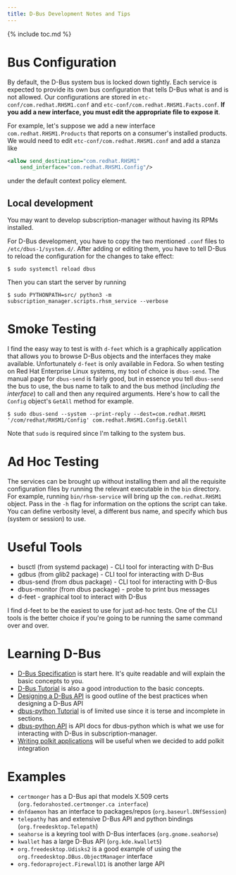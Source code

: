 ```yaml
---
title: D-Bus Development Notes and Tips
---
```

{% include toc.md %}

# Bus Configuration

By default, the D-Bus system bus is locked down tightly.  Each service is
expected to provide its own bus configuration that tells D-Bus what is and is not
allowed.  Our configurations are stored in `etc-conf/com.redhat.RHSM1.conf` and
`etc-conf/com.redhat.RHSM1.Facts.conf`.  **If you add a new interface, you must
edit the appropriate file to expose it**.

For example, let's suppose we add a new interface `com.redhat.RHSM1.Products`
that reports on a consumer's installed products.  We would need to edit
`etc-conf/com.redhat.RHSM1.conf` and add a stanza like

```xml
<allow send_destination="com.redhat.RHSM1"
    send_interface="com.redhat.RHSM1.Config"/>
```

under the default context policy element.

## Local development

You may want to develop subscription-manager without having its RPMs installed.

For D-Bus development, you have to copy the two mentioned `.conf` files to
`/etc/dbus-1/system.d/`. After adding or editing them, you have to tell D-Bus
to reload the configuration for the changes to take effect:

```console
$ sudo systemctl reload dbus
```

Then you can start the server by running

```console
$ sudo PYTHONPATH=src/ python3 -m subscription_manager.scripts.rhsm_service --verbose
```

# Smoke Testing

I find the easy way to test is with `d-feet` which is a graphically application
that allows you to browse D-Bus objects and the interfaces they make available.
Unfortunately `d-feet` is only available in Fedora.  So when testing on Red Hat
Enterprise Linux systems, my tool of choice is `dbus-send`.  The manual page for
`dbus-send` is fairly good, but in essence you tell `dbus-send` the bus to use,
the bus name to talk to and the bus method (*including the interface*) to call
and then any required arguments.  Here's how to call the `Config` object's
`GetAll` method for example.

```console
$ sudo dbus-send --system --print-reply --dest=com.redhat.RHSM1
'/com/redhat/RHSM1/Config' com.redhat.RHSM1.Config.GetAll
```

Note that `sudo` is required since I'm talking to the system bus.

# Ad Hoc Testing

The services can be brought up without installing them and all the requisite
configuration files by running the relevant executable in the `bin` directory.
For example, running `bin/rhsm-service` will bring up the `com.redhat.RHSM1`
object.  Pass in the `-h` flag for information on the options the script can
take.  You can define verbosity level, a different bus name, and specify which
bus (system or session) to use.

# Useful Tools

* busctl (from systemd package) - CLI tool for interacting with D-Bus
* gdbus (from glib2 package) - CLI tool for interacting with D-Bus
* dbus-send (from dbus package) - CLI tool for interacting with D-Bus
* dbus-monitor (from dbus package) - probe to print bus messages
* d-feet - graphical tool to interact with D-Bus

I find d-feet to be the easiest to use for just ad-hoc tests.  One of the CLI
tools is the better choice if you're going to be running the same command over
and over.

# Learning D-Bus

* [D-Bus Specification](https://dbus.freedesktop.org/doc/dbus-specification.html) is
  start here.  It's quite readable and will explain the basic concepts to you.
* [D-Bus Tutorial](https://dbus.freedesktop.org/doc/dbus-tutorial.html) is also a
  good introduction to the basic concepts.
* [Designing a D-Bus API](https://dbus.freedesktop.org/doc/dbus-api-design.html) 
  is good outline of the best practices when designing a D-Bus API
* [dbus-python Tutorial](https://dbus.freedesktop.org/doc/dbus-python/doc/tutorial.html) is
  of limited use since it is terse and incomplete in sections.
* [dbus-python API](https://dbus.freedesktop.org/doc/dbus-python/api/) is API
  docs for dbus-python which is what we use for interacting with D-Bus in
  subscription-manager.
* [Writing polkit applications](https://www.freedesktop.org/software/polkit/docs/master/polkit-apps.html)
  will be useful when we decided to add polkit integration

# Examples

* `certmonger` has a D-Bus api that models X.509 certs (`org.fedorahosted.certmonger.ca interface`)
* `dnfdaemon` has an interface to packages/repos (`org.baseurl.DNfSession`)
* `telepathy` has and extensive D-Bus API and python bindings
  (`org.freedesktop.Telepath`)
* `seahorse` is a keyring tool with D-Bus interfaces (`org.gnome.seahorse`)
* `kwallet` has a large D-Bus API (`org.kde.kwallet5`)
* `org.freedesktop.Udisks2` is a good example of using the
  `org.freedesktop.DBus.ObjectManager` interface
* `org.fedoraproject.FirewallD1` is another large API
